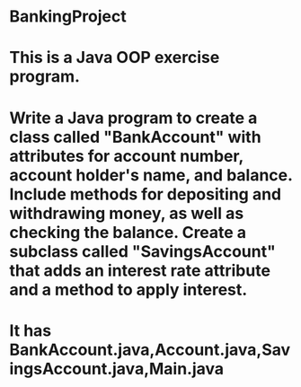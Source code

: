 # BankingProject
# This is a Java OOP exercise program.
# Write a Java program to create a class called "BankAccount" with attributes for account number, account holder's name, and balance. Include methods for depositing and withdrawing money, as well as checking the balance. Create a subclass called "SavingsAccount" that adds an interest rate attribute and a method to apply interest.
# It has BankAccount.java,Account.java,SavingsAccount.java,Main.java
